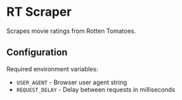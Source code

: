 # RT Scraper

Scrapes movie ratings from Rotten Tomatoes.

## Configuration

Required environment variables:
- `USER_AGENT` - Browser user agent string  
- `REQUEST_DELAY` - Delay between requests in milliseconds
